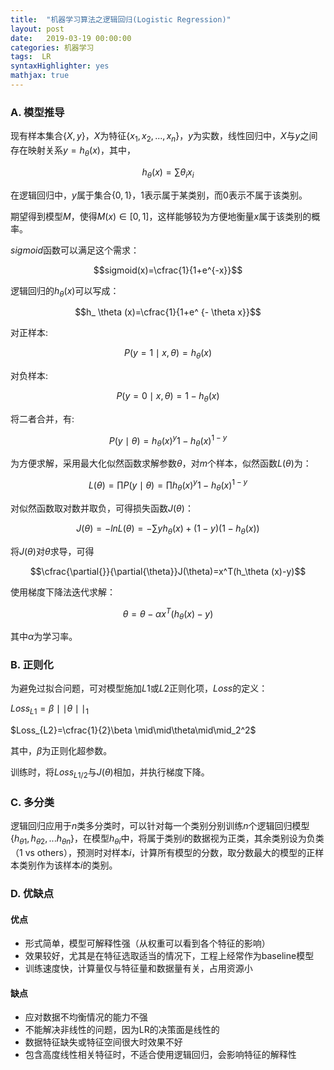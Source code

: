 ```yaml
---
title:  "机器学习算法之逻辑回归(Logistic Regression)"
layout: post
date:   2019-03-19 00:00:00
categories: 机器学习
tags:  LR
syntaxHighlighter: yes
mathjax: true
---
```


### A. 模型推导

现有样本集合$\{X,y\}$，$X$为特征$\{x_1,x_2,...,x_n\}$，$y$为实数，线性回归中，$X$与$y$之间存在映射关系$y=h_\theta(x)$，其中，

$$h_\theta(x)=\sum \theta_ ix_i$$

在逻辑回归中，$y$属于集合$\{0,1\}$，$1$表示属于某类别，而$0$表示不属于该类别。

期望得到模型$M$，使得$M(x)\in[0,1]$，这样能够较为方便地衡量$x$属于该类别的概率。

<!--more-->

$sigmoid$函数可以满足这个需求：

$$sigmoid(x)=\cfrac{1}{1+e^{-x}}$$

逻辑回归的$h_\theta(x)$可以写成：

$$h_ \theta (x)=\cfrac{1}{1+e^ {- \theta x}}$$

对正样本:

$$P({y=1 \mid x, \theta})=h_ \theta(x)$$

对负样本:

$$P({y=0 \mid x, \theta})=1-h_ \theta(x)$$

将二者合并，有:

$$P({y \mid \theta})={h_ \theta(x)}^y{1-h_ \theta(x)}^{1-y}$$

为方便求解，采用最大化似然函数求解参数$\theta$，对$m$个样本，似然函数$L(\theta)$为：

$$L(\theta)=\prod P(y \mid \theta)=\prod {h_ \theta(x)}^y{1-h_ \theta(x)}^{1-y}$$

对似然函数取对数并取负，可得损失函数$J(\theta)$：

$$J(\theta)=-lnL(\theta)=-\sum {yh_ \theta(x)}+{(1-y)(1-h_ \theta(x))}$$

将$J(\theta)$对$\theta$求导，可得

$$\cfrac{\partial{}}{\partial{\theta}}J(\theta)=x^T(h_\theta (x)-y)$$

使用梯度下降法迭代求解：

$$\theta = \theta - \alpha x^T(h_\theta(x)-y)$$

其中$\alpha$为学习率。

### B. 正则化

为避免过拟合问题，可对模型施加$L1$或$L2$正则化项，$Loss$的定义：

$Loss_{L1}=\beta \mid\mid\theta\mid\mid_1$

$Loss_{L2}=\cfrac{1}{2}\beta \mid\mid\theta\mid\mid_2^2$

其中，$\beta$为正则化超参数。

训练时，将$Loss_{L1/2}$与$J(\theta)$相加，并执行梯度下降。

### C. 多分类

逻辑回归应用于$n$类多分类时，可以针对每一个类别分别训练$n$个逻辑回归模型$\{h_{\theta1},h_{\theta2},...h_{\theta n}\}$，在模型$h _{\theta i}$中，将属于类别$i$的数据视为正类，其余类别设为负类（1 vs others），预测时对样本$i$，计算所有模型的分数，取分数最大的模型的正样本类别作为该样本$i$的类别。

### D. 优缺点

#### 优点

- 形式简单，模型可解释性强（从权重可以看到各个特征的影响）
- 效果较好，尤其是在特征选取适当的情况下，工程上经常作为baseline模型
- 训练速度快，计算量仅与特征量和数据量有关，占用资源小

#### 缺点

- 应对数据不均衡情况的能力不强
- 不能解决非线性的问题，因为LR的决策面是线性的
- 数据特征缺失或特征空间很大时效果不好
- 包含高度线性相关特征时，不适合使用逻辑回归，会影响特征的解释性





